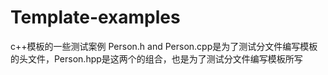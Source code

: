 # Template-examples
c++模板的一些测试案例
Person.h and Person.cpp是为了测试分文件编写模板的头文件，Person.hpp是这两个的组合，也是为了测试分文件编写模板所写

